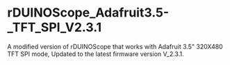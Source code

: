 # rDUINOScope_Adafruit3.5-_TFT_SPI_V2.3.1
A modified version of rDUINOScope that works with Adafruit 3.5" 320X480 TFT SPI mode, Updated to the latest firmware version V_2.3.1.
